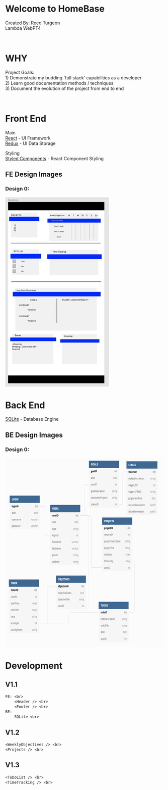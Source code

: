 # Welcome to HomeBase
Created By: Reed Turgeon <br>
Lambda WebPT4

<br>

# WHY
Project Goals: <br>
    1) Demonstrate my budding 'full stack' capabilities as a developer <br>
    2) Learn good documentation methods / techniques <br>
    3) Document the evolution of the project from end to end <br>

<br>

# Front End
Main <br>
[React](https://reactjs.org/) - UI Framework <br>
[Redux](https://redux.js.org/) - UI Data Storage <br>

Styling <br>
[Styled Components](https://www.styled-components.com/) - React Component Styling 

## FE Design Images
### Design 0:
<img src='/readMe_imgs/HomeBase_Desktop_Design0.png' height='600'>

# Back End
[SQLite](https://www.sqlite.org/index.html) - Database Engine <br>

## BE Design Images
### Design 0:
<img src='/readMe_imgs/HomeBase_DB_Design0.png' height='600'>


# Development
## V1.1
    FE: <br>
        <Header /> <br>
        <Footer /> <br>
    BE:
        SQLite <br>

## V1.2
    <WeeklyObjectives /> <br>
    <Projects /> <br>

## V1.3   
    <ToDoList /> <br>
    <TimeTracking /> <br>










